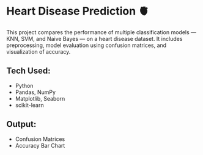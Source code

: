 # Heart Disease Prediction 🫀

This project compares the performance of multiple classification models — KNN, SVM, and Naive Bayes — on a heart disease dataset. It includes preprocessing, model evaluation using confusion matrices, and visualization of accuracy.

## Tech Used:
- Python
- Pandas, NumPy
- Matplotlib, Seaborn
- scikit-learn

## Output:
- Confusion Matrices
- Accuracy Bar Chart
